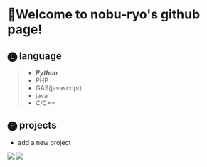 # 🎊Welcome to nobu-ryo's github page!

## 🅛 language
 
> - ***Python***  
> - PHP  
> - GAS(javascript)
> - java  
> - C/C++
 
## 🅟 projects
- add a new project  


<a href="https://github.com/nobu-ryo/github-readme-stats">
    <img align="left" src="https://github-readme-stats.vercel.app/api?username=nobu-ryo&count_private=true&show_icons=true&theme=darcula" />
</a>
<a href="https://github.com/nobu-ryo/github-readme-stats">
    <img align="left" src="https://github-readme-stats.vercel.app/api/top-langs/?username=nobu-ryo&hide=jupyter%20notebook,shaderlab,tex,c%23&langs_count=5&theme=darcula" />
</a>

<!--
**nobu-ryo/nobu-ryo** is a ✨ _special_ ✨ repository because its `README.md` (this file) appears on your GitHub profile.

Here are some ideas to get you started:

- 🔭 I’m currently working on ...
- 🌱 I’m currently learning ...
- 👯 I’m looking to collaborate on ...
- 🤔 I’m looking for help with ...
- 💬 Ask me about ...
- 📫 How to reach me: ...
- 😄 Pronouns: ...
- ⚡ Fun fact: ...
-->
